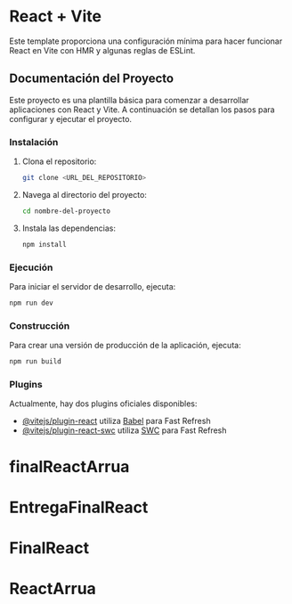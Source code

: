 # React + Vite

Este template proporciona una configuración mínima para hacer funcionar React en Vite con HMR y algunas reglas de ESLint.

## Documentación del Proyecto

Este proyecto es una plantilla básica para comenzar a desarrollar aplicaciones con React y Vite. A continuación se detallan los pasos para configurar y ejecutar el proyecto.

### Instalación

1. Clona el repositorio:
   ```bash
   git clone <URL_DEL_REPOSITORIO>
   ```
2. Navega al directorio del proyecto:
   ```bash
   cd nombre-del-proyecto
   ```
3. Instala las dependencias:
   ```bash
   npm install
   ```

### Ejecución

Para iniciar el servidor de desarrollo, ejecuta:
```bash
npm run dev
```

### Construcción

Para crear una versión de producción de la aplicación, ejecuta:
```bash
npm run build
```

### Plugins

Actualmente, hay dos plugins oficiales disponibles:

- [@vitejs/plugin-react](https://github.com/vitejs/vite-plugin-react/blob/main/packages/plugin-react/README.md) utiliza [Babel](https://babeljs.io/) para Fast Refresh
- [@vitejs/plugin-react-swc](https://github.com/vitejs/vite-plugin-react-swc) utiliza [SWC](https://swc.rs/) para Fast Refresh
# finalReactArrua
# EntregaFinalReact
# FinalReact
# ReactArrua
